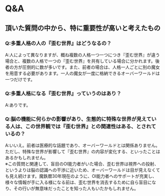 # Q&A
## 頂いた質問の中から、特に重要性が高いと考えたもの
### Q:多重人格の人の『歪む世界』はどうなるの？  
A:人によって異なりますが、概ね複数の人格一つ一つにつき『歪む世界』が違う場合と、複数の人格で一つの『歪む世界』を共有している場合に分かれます。後者の方が圧倒的に数が多いです。また、前者の場合は、人格一人ごとに別の魔女を用意する必要があります。一人の魔女が一度に格納できるオーバーワールドは一つだけです。

### Q:多重人格になる『歪む世界』っていうのはあり？  
A:ありです。

### Q:脳の機能に何らかの影響があり、生態的に特殊な世界が見えている人は、この世界観では『歪む世界』との関連性はある、とされているの？  
A:いいえ。前者は医療的な話題であり、オーバーワールドとは関係ありません。ただし、特殊な世界が影響して『歪む世界』の内容が変化する、といったことはあるかもしれません。  
※この質問と関連して、盲目のOI能力者がいた場合、歪む世界は視界への投射、というよりは脳の認識への干渉に近いため、オーバーワールドは目が見えなくても見え続けます。魔鉄暦30年現在のように、OI能力者へのサポートが充実し、様々な情報が手に入る様になる前は、歪む世界を消去するために自ら盲目になり、その行いが無意味だったことを知った人もいたかもしれません。